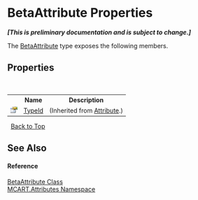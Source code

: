 # BetaAttribute Properties
 _**\[This is preliminary documentation and is subject to change.\]**_

The <a href="305f10dd-3eca-a7cb-ea3d-185753023270">BetaAttribute</a> type exposes the following members.


## Properties
&nbsp;<table><tr><th></th><th>Name</th><th>Description</th></tr><tr><td>![Public property](media/pubproperty.gif "Public property")</td><td><a href="http://msdn2.microsoft.com/es-es/library/sa1bf03e" target="_blank">TypeId</a></td><td> (Inherited from <a href="http://msdn2.microsoft.com/es-es/library/e8kc3626" target="_blank">Attribute</a>.)</td></tr></table>&nbsp;
<a href="#betaattribute-properties">Back to Top</a>

## See Also


#### Reference
<a href="305f10dd-3eca-a7cb-ea3d-185753023270">BetaAttribute Class</a><br /><a href="149c1cbf-2082-5e41-e423-c506e9b98202">MCART.Attributes Namespace</a><br />
